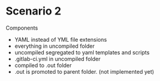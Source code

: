 # Scenario 2

Components
- YAML instead of YML file extensions
- everything in uncompiled folder
- uncompiled segregated to yaml templates and scripts
- .gitlab-ci.yml in uncompiled folder
- compiled to .out folder
- .out is promoted to parent folder. (not  implemented yet)